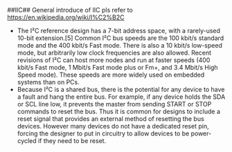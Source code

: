 ##IIC##
General introduce of IIC pls refer to https://en.wikipedia.org/wiki/I%C2%B2C
- The I²C reference design has a 7-bit address space, with a rarely-used 10-bit extension.[5] Common I²C bus speeds are the 100 kbit/s standard mode and the 400 kbit/s Fast mode. There is also a 10 kbit/s low-speed mode, but arbitrarily low clock frequencies are also allowed. Recent revisions of I²C can host more nodes and run at faster speeds (400 kbit/s Fast mode, 1 Mbit/s Fast mode plus or Fm+, and 3.4 Mbit/s High Speed mode). These speeds are more widely used on embedded systems than on PCs.
- Because I²C is a shared bus, there is the potential for any device to have a fault and hang the entire bus. For example, if any device holds the SDA or SCL line low, it prevents the master from sending START or STOP commands to reset the bus. Thus it is common for designs to include a reset signal that provides an external method of resetting the bus devices. However many devices do not have a dedicated reset pin, forcing the designer to put in circuitry to allow devices to be power-cycled if they need to be reset.